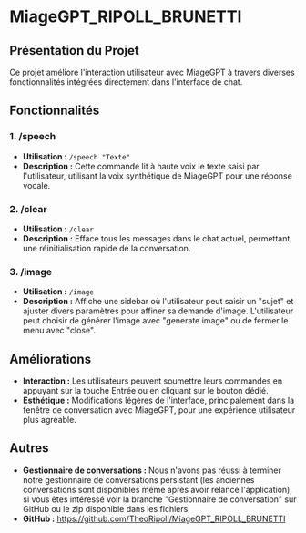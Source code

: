 # MiageGPT_RIPOLL_BRUNETTI

## Présentation du Projet

Ce projet améliore l'interaction utilisateur avec MiageGPT à travers diverses fonctionnalités intégrées directement dans l'interface de chat.

## Fonctionnalités

### 1. /speech
- **Utilisation :** `/speech "Texte"`
- **Description :** Cette commande lit à haute voix le texte saisi par l'utilisateur, utilisant la voix synthétique de MiageGPT pour une réponse vocale.

### 2. /clear
- **Utilisation :** `/clear`
- **Description :** Efface tous les messages dans le chat actuel, permettant une réinitialisation rapide de la conversation.

### 3. /image
- **Utilisation :** `/image`
- **Description :** Affiche une sidebar où l'utilisateur peut saisir un "sujet" et ajuster divers paramètres pour affiner sa demande d'image. L'utilisateur peut choisir de générer l'image avec "generate image" ou de fermer le menu avec "close".

## Améliorations

- **Interaction :** Les utilisateurs peuvent soumettre leurs commandes en appuyant sur la touche Entrée ou en cliquant sur le bouton dédié.
- **Esthétique :** Modifications légères de l'interface, principalement dans la fenêtre de conversation avec MiageGPT, pour une expérience utilisateur plus agréable.

## Autres 
- **Gestionnaire de conversations :** Nous n'avons pas réussi à terminer notre gestionnaire de conversations persistant (les anciennes conversations sont disponibles même après avoir relancé l'application), si vous êtes intéressé voir la branche "Gestionnaire de conversation" sur GitHub ou le zip disponible dans les fichiers
- **GitHub :** https://github.com/TheoRipoll/MiageGPT_RIPOLL_BRUNETTI
